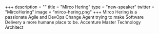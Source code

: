 +++
description = ""
title = "Mirco Hering"
type = "new-speaker"
twitter = "MircoHering"
image = "mirco-hering.png"
+++
Mirco Hering is a passionate Agile and DevOps Change Agent trying to make Software Delivery a more humane place to be. Accenture Master Technology Architect